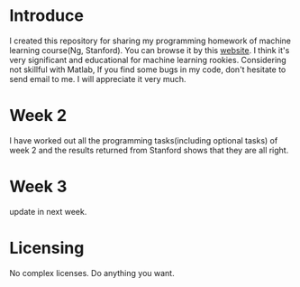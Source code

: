 # Introduce

I created this repository for sharing my programming homework of machine learning course(Ng, Stanford). You can browse it by this [website](https://www.coursera.org/learn/machine-learning/home/welcome). I think it's very significant and educational for machine learning rookies. Considering not skillful  with Matlab, If you find some bugs in my code, don't hesitate to send email to me. I will appreciate it very much.

#  Week 2

I have worked out all the programming tasks(including optional tasks) of week 2 and the results returned from Stanford  shows that they are all right. 

# Week 3

update in next week.





#  Licensing

No complex licenses. Do anything you want.



